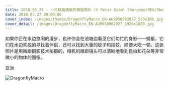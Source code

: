 ```yaml
---
title: 2018.03.27 - 一只移居蜻蜓的微距照片 (© Petar Sabol Sharpeye/REX/Shutterstock)
date: 2018.03.27 00:00:00
cover_index: /images/thumbs/DragonflyMacro_EN-AU9950962027_533x300.jpg
cover_detail: /images/DragonflyMacro_EN-AU9950962027_1920x1080.jpg
---
```


如果你正在水边悠闲的漫步，也许你会在池塘边看见它们匆忙的身影——蜻蜓，它们在水边欢脱的寻找着伴侣，还可以找到大量的蚊子和摇蚊，顺便大吃一顿。这张照片是用微距摄影技术拍摄的，相机的微距镜头可以清晰地看到昆虫和花朵等非常微小的物体的图像。

亚洲

![DragonflyMacro](/images/DragonflyMacro_EN-AU9950962027_1920x1080.jpg)
